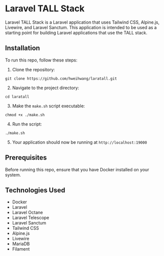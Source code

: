 Laravel TALL Stack
====================

Laravel TALL Stack is a Laravel application that uses Tailwind CSS, Alpine.js, Livewire, and Laravel Sanctum. 
This application is intended to be used as a starting point for building Laravel applications that use the TALL stack.

Installation
------------

To run this repo, follow these steps:

1. Clone the repository:

`git clone https://github.com/hweihwang/laratall.git`

2. Navigate to the project directory:

`cd laratall`

3. Make the `make.sh` script executable:

`chmod +x ./make.sh`

4. Run the script:

`./make.sh`

5. Your application should now be running at `http://localhost:19000`

Prerequisites
-------------

Before running this repo, ensure that you have Docker installed on your system.

Technologies Used
-----------------

- Docker
- Laravel
- Laravel Octane
- Laravel Telescope
- Laravel Sanctum
- Tailwind CSS
- Alpine.js
- Livewire
- MariaDB
- Filament